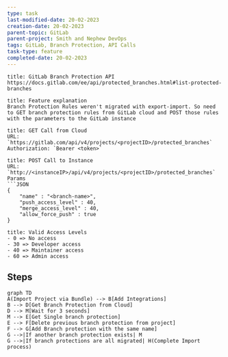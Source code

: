 ```yaml
---
type: task
last-modified-date: 20-02-2023
creation-date: 20-02-2023
parent-topic: GitLab
parent-project: Smith and Nephew DevOps
tags: GitLab, Branch Protection, API Calls
task-type: feature
completed-date: 20-02-2023
---
```


```ad-info
title: GitLab Branch Protection API
https://docs.gitlab.com/ee/api/protected_branches.html#list-protected-branches
```

```ad-summary
title: Feature explanation
Branch Protection Rules weren't migrated with export-import. So need to GET branch protection rules from GitLab cloud and POST those rules with the parameters to the GitLab instance
```

```ad-hint
title: GET Call from Cloud
URL: `https://gitlab.com/api/v4/projects/<projectID>/protected_branches`
Authorization: `Bearer <token>`
```

```ad-success
title: POST Call to Instance
URL: `http://<instanceIP>/api/v4/projects/<projectID>/protected_branches`
Params
```JSON
{
	"name" : "<branch-name>",
	"push_access_level" : 40,
	"merge_access_level" : 40,
	"allow_force_push" : true
}
```

```ad-note
title: Valid Access Levels
- 0 => No access 
- 30 => Developer access 
- 40 => Maintainer access 
- 60 => Admin access
```


## Steps
```mermaid
graph TD
A(Import Project via Bundle) --> B[Add Integrations]
B --> D[Get Branch Protection from Cloud]
D --> M[Wait for 3 seconds]
M --> E[Get Single branch protection]
E --> F[Delete previous branch protection from project]
F --> G[Add Branch protection with the same name]
G -->|If another branch protection exists| M
G -->|If branch protections are all migrated| H(Complete Import process)
```
